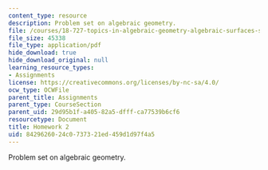 ```yaml
---
content_type: resource
description: Problem set on algebraic geometry.
file: /courses/18-727-topics-in-algebraic-geometry-algebraic-surfaces-spring-2008/8429626024c0737321ed459d1d97f4a5_hw2.pdf
file_size: 45338
file_type: application/pdf
hide_download: true
hide_download_original: null
learning_resource_types:
- Assignments
license: https://creativecommons.org/licenses/by-nc-sa/4.0/
ocw_type: OCWFile
parent_title: Assignments
parent_type: CourseSection
parent_uid: 29d95b1f-a405-82a5-dfff-ca77539b6cf6
resourcetype: Document
title: Homework 2
uid: 84296260-24c0-7373-21ed-459d1d97f4a5
---
```

Problem set on algebraic geometry.
